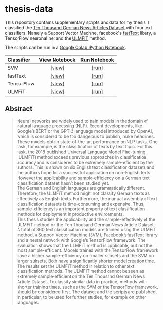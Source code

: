 # thesis-data

This repository contains supplementary scripts and data for my thesis.
I classified the [Ten Thousand German News Articles Dataset](https://tblock.github.io/10kGNAD/) with four text classifiers. Namely a Support Vector Machine, facebook's [fastText](https://fasttext.cc) libary, a TensorFlow neuronal net and the [ULMFiT](https://arxiv.org/abs/1801.06146) method.


The scripts can be run in a [Google Colab IPython Notebook](https://colab.research.google.com).

| Classifier | View Notebook                                                                          | Run Notebook                                                                                                |
|:------------|:----------------------------------------------------------------------------------------:|:-------------------------------------------------------------------------------------------------------------:|
| SVM        | [[view]](https://github.com/tblock/thesis-data/blob/master/reproduce_SVM.ipynb)        | [[run]](https://colab.research.google.com/github/tblock/thesis-data/blob/master/reproduce_SVM.ipynb)        |
| fastText   | [[view]](https://github.com/tblock/thesis-data/blob/master/reproduce_fastText.ipynb)   | [[run]](https://colab.research.google.com/github/tblock/thesis-data/blob/master/reproduce_fastText.ipynb)   |
| TensorFlow | [[view]](https://github.com/tblock/thesis-data/blob/master/reproduce_TensorFlow.ipynb) | [[run]](https://colab.research.google.com/github/tblock/thesis-data/blob/master/reproduce_TensorFlow.ipynb) |
| ULMFiT     | [[view]](https://github.com/tblock/thesis-data/blob/master/reproduce_ULMFiT.ipynb)     | [[run]](https://colab.research.google.com/github/tblock/thesis-data/blob/master/reproduce_ULMFiT.ipynb)     |


## Abstract

> Neural networks are widely used to train models in the domain of natural language processing (NLP). Recent developments, like Google’s BERT or the GPT-2 language model introduced by OpenAI, which is considered to be too dangerous to publish, make headlines. These models obtain state-of-the-art performance on NLP tasks. One task, for example, is the classification of texts by text topic. For this task, the 2018 published Universal Language Model Fine-tuning (ULMFiT) method exceeds previous approaches in classification accuracy and is considered to be extremely sample-efficient by the authors. This is shown on six English text classification datasets and the authors hope for a successful application on non-English texts. However the applicability and sample-efficiency on a German text classification dataset hasn’t been studied yet.  
The German and English languages are grammatically different. Therefore, the ULMFiT method might not classify German texts as effectively as English texts. Furthermore, the manual assembly of text classification datasets is time-consuming and expensive. Thus, sample-efficiency is an important property of text classification methods for deployment in productive environments.  
This thesis studies the applicability and the sample-effectively of the ULMFiT method on the Ten Thousand German News Article Dataset. A total of 360 text classification models are trained using the ULMFiT method, a Support Vector Machine (SVM), Facebook’s fastText library and a neural network with Google’s TensorFlow framework. The evaluation shows that the ULMFiT method is applicable, but not the most sample-efficient. Models trained with the TensorFlow framework have a higher sample-efficiency on smaller subsets and the SVM on larger subsets. Both have a significantly shorter model creation time.  
The results set the ULMFiT method in relation to other text classification methods. The ULMFiT method cannot be seen as extremely sample-efficient on the Ten Thousand German News Article Dataset. To classify similar data in practice, methods with shorter training times, such as the SVM or the TensorFlow framework, should be considered first. The dataset and the scripts are published, in particular, to be used for further studies, for example on other languages.
